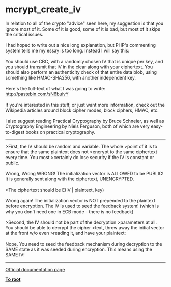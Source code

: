 # mcrypt_create_iv



In relation to all of the crypto "advice" seen here, my suggestion is that you ignore most of it. Some of it is good, some of it is bad, but most of it skips the critical issues.<br><br>I had hoped to write out a nice long explanation, but PHP&apos;s commenting system tells me my essay is too long. Instead I will say this:<br><br>You should use CBC, with a randomly chosen IV that is unique per key, and you should transmit that IV in the clear along with your ciphertext. You should also perform an authenticity check of that entire data blob, using something like HMAC-SHA256, with another independent key.<br><br>Here&apos;s the full-text of what I was going to write: http://pastebin.com/sN6buivY<br><br>If you&apos;re interested in this stuff, or just want more information, check out the Wikipedia articles around block cipher modes, block ciphers, HMAC, etc.<br><br>I also suggest reading Practical Cryptography by Bruce Schneier, as well as Cryptography Engineering by Niels Ferguson, both of which are very easy-to-digest books on practical cryptography.  

---

&gt;First, the IV should be random and variable. The whole &gt;point of it is to ensure that the same plaintext does not &gt;encrypt to the same ciphertext every time. You most &gt;certainly do lose security if the IV is constant or public.<br><br>Wrong, Wrong WRONG! The initialization vector is ALLOWED to be PUBLIC! It is generally sent along with the ciphertext, UNENCRYPTED.<br><br>&gt;The ciphertext should be E(IV | plaintext, key)<br><br>Wrong again! The initialization vector is NOT prepended to the plaintext before encryption. The IV is used to seed the feedback system! (which is why you don&apos;t need one in ECB mode - there is no feedback)<br><br>&gt;Second, the IV should not be part of the decryption &gt;parameters at all. You should be able to decrypt the cipher &gt;text, throw away the initial vector at the front w/o even &gt;reading it, and have your plaintext:<br><br>Nope. You need to seed the feedback mechanism during decryption to the SAME state as it was seeded during encryption. This means using the SAME IV!  

---

[Official documentation page](https://www.php.net/manual/en/function.mcrypt-create-iv.php)

**[To root](/README.md)**